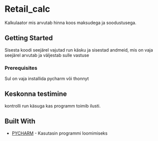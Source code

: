 # Retail_calc

Kalkulaator mis arvutab hinna koos maksudega ja soodustusega.

## Getting Started

Sisesta koodi  seejärel vajutad run käsku ja sisestad andmeid, mis on vaja seejärel arvutab ja väljestab sulle vastuse

### Prerequisites

Sul on vaja installida pycharm või thonnyt 



## Keskonna testimine

kontrolli run käsuga kas programm toimib ilusti.



## Built With

* [PYCHARM](https://www.jetbrains.com/pycharm/) - Kasutasin programmi loomimiseks

